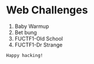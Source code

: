 # Web Challenges

1. Baby Warmup
2. Bet bung
3. FUCTF1-Old School
4. FUCTF1-Dr Strange

```Happy hacking!```
